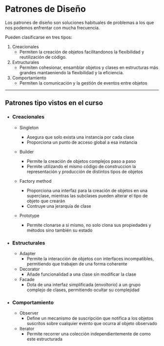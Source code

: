 # Patrones de Diseño

Los patrones de diseño son soluciones habituales de problemas a los que nos podemos enfrentar con mucha frecuencia.

Pueden clasificarse en tres tipos:

1. Creacionales
    - Permiten la creación de objetos facilitandonos la flexibilidad y reutilización de código.
2. Extructurales
    - Permiten cohesionar, ensamblar objetos y clases en estructuras más grandes mantaeniendo la flexibilidad y la eficiencia.
3. Comportamiento
    - Permiten la comunicación y la gestión de eventos entre objetos

---

## Patrones tipo vistos en el curso

- ### Creacionales
    - Singleton
        - Asegura que solo exista una instancia por cada clase
        - Proporciona un punto de acceso global a esa instancia
    - Builder
        - Permite la creación de objetos complejos paso a paso
        - Permite utilizando el mismo código de construccion la representación y producción de distintos tipos de objetos

    - Factory method
        - Proporciona una interfaz para la creación de objetos en una superclase, mientras las subclases pueden alterar el tipo de objeto que crearán
        - Contruye una jerarquía de clase
    - Prototype
        - Permite clonarse a si mismo, no solo clona sus propiedades y métodos sino también su estado

- ### Estructurales
    - Adapter
        - Permite la interacción de objetos con interfaces incompatibles, permitiendo que trabajen de una forma coherente
    - Decorator
        - Añade funcionalidad a una clase sin modificar la clase
    - Facade
        - Dota de una interfaz simplificada (envoltorio) a un grupo complejo de clases, permitiendo ocultar su complejidad

- ### Comportamiento
    - Observer
        - Define un mecanismo de suscripción que notifica a los objetos suscritos sobre cualquier evento que ocurra al objeto observado
    - Iterator
        - Permite recorrer una colección independientemente de como este estructurada


